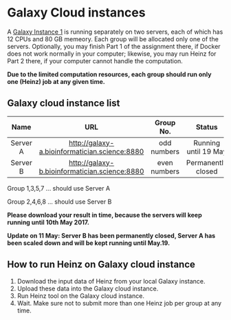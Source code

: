 # Galaxy Cloud instances

A [Galaxy Instance 1](https://github.com/ibivu/B4TM-Galaxy-2017/tree/master/docker#galaxy-instance-1---on-port-8880) is running separately on two servers, each of which has 12 CPUs and 80 GB memeory. Each group will be allocated only one of the servers. Optionally, you may finish Part 1 of the assignment there, if Docker does not work normally in your computer; likewise, you may run Heinz for Part 2 there, if your computer cannot handle the computation.

**Due to the limited computation resources, each group should run only one  (Heinz) job  at any given time.**

## Galaxy cloud instance list

Name     | URL                                   | Group No. | Status
:------: | :-----------------------------------: |:-----: | :-----:
Server A |http://galaxy-a.bioinformatician.science:8880 | odd numbers | Running until 19 May
Server B |http://galaxy-b.bioinformatician.science:8880 | even numbers | Permanently closed

Group 1,3,5,7 ... should use Server A

Group 2,4,6,8 ... should use Server B

**Please download your result in time, because the servers will keep running until 10th May 2017.**

**Update on 11 May: Server B has been permanently closed, Server A has been scaled down and will be kept running until May.19.**

## How to run Heinz on Galaxy cloud instance

1. Download the input data of Heinz from your local Galaxy instance.
2. Upload these data into the Galaxy cloud instance. 
3. Run Heinz tool on the Galaxy cloud instance.
4. Wait. Make sure not to submit more than one Heinz job per group at any time.
